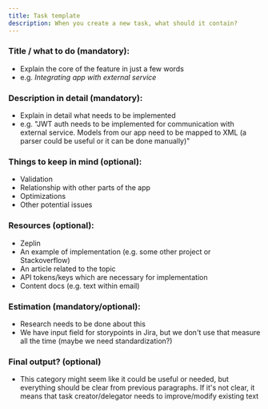 ```yaml
---
title: Task template
description: When you create a new task, what should it contain?
---
```


### Title / what to do (mandatory):
- Explain the core of the feature in just a few words
- e.g. *Integrating app with external service*

### Description in detail (mandatory):
- Explain in detail what needs to be implemented
- e.g. "JWT auth needs to be implemented for communication with external service. Models from our app need to be mapped to XML (a parser could be useful or it can be done manually)"

### Things to keep in mind (optional):
- Validation
- Relationship with other parts of the app
- Optimizations
- Other potential issues

### Resources (optional):
- Zeplin
- An example of implementation (e.g. some other project or Stackoverflow)
- An article related to the topic
- API tokens/keys which are necessary for implementation
- Content docs (e.g. text within email)

### Estimation (mandatory/optional):
- Research needs to be done about this
- We have input field for storypoints in Jira, but we don't use that measure all the time (maybe we need standardization?)

### Final output? (optional)
- This category might seem like it could be useful or needed, but everything should be clear from previous paragraphs. If it's not clear, it means that task creator/delegator needs to improve/modify existing text
